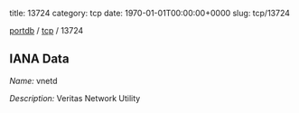title: 13724
category: tcp
date: 1970-01-01T00:00:00+0000
slug: tcp/13724

[portdb](/) / [tcp](/category/tcp.html) / 13724


## IANA Data

_Name:_ vnetd

_Description:_ Veritas Network Utility

